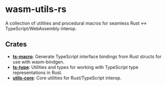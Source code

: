 # wasm-utils-rs

A collection of utilities and procedural macros for seamless Rust <->
TypeScript/WebAssembly interop.

## Crates

- **[ts-macro]**: Generate TypeScript interface bindings from Rust structs for use
  with wasm-bindgen.
- **[ts-type]**: Utilities and types for working with TypeScript type
  representations in Rust.
- **[utils-core]**: Core utilities for Rust/TypeScript interop.

[ts-macro]: ./crates/ts-macro
[ts-type]: ./crates/ts-type
[utils-core]: ./crates/utils-core